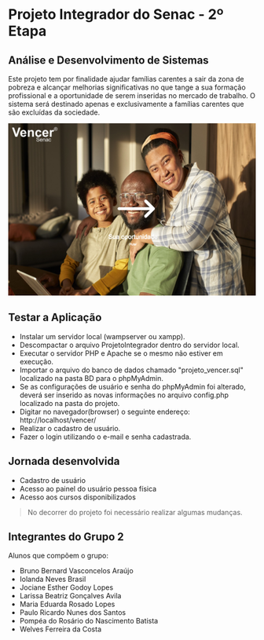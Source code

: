 # Projeto Integrador do Senac - 2º Etapa
## Análise e Desenvolvimento de Sistemas 



Este projeto tem por finalidade ajudar famílias carentes a sair da zona de pobreza e alcançar melhorias significativas no que tange a sua formação profissional e a oportunidade de serem inseridas no mercado de trabalho. O sistema será destinado apenas e exclusivamente a famílias carentes que são excluídas da sociedade.

![Tela de Boas Vindas](imagens/index.png)



## Testar a Aplicação

- Instalar um servidor local (wampserver ou xampp).
- Descompactar o arquivo ProjetoIntegrador dentro do servidor local.
- Executar o servidor PHP e Apache se o mesmo não estiver em execução.
- Importar o arquivo do banco de dados chamado "projeto_vencer.sql" localizado na pasta BD para o phpMyAdmin.
- Se as configurações de usuário e senha do phpMyAdmin foi alterado, deverá ser inserido as novas informações no arquivo config.php localizado na pasta do projeto.
- Digitar no navegador(browser) o seguinte endereço: http://localhost/vencer/
- Realizar o cadastro de usuário.
- Fazer o login utilizando o e-mail e senha cadastrada.






## Jornada desenvolvida

- Cadastro de usuário
- Acesso ao painel do usuário pessoa física
- Acesso aos cursos disponibilizados 


> No decorrer do projeto foi necessário realizar algumas mudanças.



## Integrantes do Grupo 2

Alunos que compõem o grupo:

- Bruno Bernard Vasconcelos Araújo
- Iolanda Neves Brasil
- Jociane Esther Godoy Lopes
- Larissa Beatriz Gonçalves Avila
- Maria Eduarda Rosado Lopes
- Paulo Ricardo Nunes dos Santos
- Pompéa do Rosário do Nascimento Batista
- Welves Ferreira da Costa





